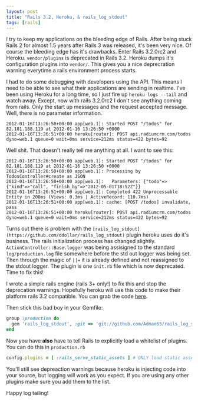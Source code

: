 ```yaml
---
layout: post
title: "Rails 3.2, Heroku, & rails_log_stdout"
tags: [rails]
---
```


I try to keep my applications on the bleeding edge of Rails. After being
stuck Rails 2 for almost 1.5 years after Rails 3 was released, it's been
very nice. Of course the bleeding edge has it's drawbacks. Enter Rails
3.2.0rc2 and Heroku. `vendor/plugins` is deprecated in Rails 3.2. Heroku
dumps it's configuration plugins into `vendor/`. This gives you a nice
deprecration warning everytime a rails environment process starts.

I had to do some debugging with developers using the API. This means I
need to be able to see what their applications are sending in realtime.
I've been using Heroku for a long time, so I just fire up `heroku logs
--tail` and watch away. Except, now with rails 3.2.0rc2 I don't see
anything coming from rails. Only the start up messages and the request
accepted message. Well, there is no parameter information. 

```
2012-01-16T13:26:50+00:00 app[web.1]: Started POST "/todos" for 82.181.188.119 at 2012-01-16 13:26:50 +0000
2012-01-16T13:26:51+00:00 heroku[router]: POST api.radiumcrm.com/todos dyno=web.1 queue=0 wait=0ms service=212ms status=422 bytes=92
```

Well shit. That doesn't really tell me anything at all. I want to see
this: 

```
2012-01-16T13:26:50+00:00 app[web.1]: Started POST "/todos" for 82.181.188.119 at 2012-01-16 13:26:50 +0000
2012-01-16T13:26:50+00:00 app[web.1]: Processing by TodosController#create as JSON
2012-01-16T13:26:50+00:00 app[web.1]:   Parameters: {"todo"=>{"kind"=>"call", "finish_by"=>"2012-05-01T18:52Z"}}
2012-01-16T13:26:51+00:00 app[web.1]: Completed 422 Unprocessable Entity in 208ms (Views: 0.3ms | ActiveRecord: 110.7ms)
2012-01-16T13:26:51+00:00 app[web.1]: cache: [POST /todos] invalidate, pass
2012-01-16T13:26:51+00:00 heroku[router]: POST api.radiumcrm.com/todos dyno=web.1 queue=0 wait=0ms service=212ms status=422 bytes=92
```

Turns out there is problem with the `[rails_log_stdout](https://github.com/ddollar/rails_log_stdout)`
plugin heroku uses do it's business. The rails initialization process
has changed slightly. `ActionController::Base.logger` was being
assisigned to the standard `log/production.log` file somewhere before
the std out logger was being set. Then through the magic of `||=` it is
already defined and not reassigned to the stdout logger. The plugin is
one `init.rb` file which is now deprecated. Time to fix this!

I wrote a simple rails engine (rails 3+ only!) to fix this and stop the
deprecation warnings. Hopefully heroku will use this code to make their
platform rails 3.2 compatible. You can grab the code [here](https://github.com/adman65/rails_log_stdout).

Then stick this bad boy in your Gemfile:

```ruby
group :production do
  gem 'rails_log_stdout', :git => 'git://github.com/Adman65/rails_log_stdout.git'
end
```

Now you have **also** have to tell Rails to explicitly load a whitelist
of plugins. You can do this in `production.rb`

```ruby
config.plugins = [ :rails_serve_static_assets ] # ONLY load static assets plugin
```

You'll still see depreaction warnings because heroku is
injecting code into your source, but logging will work as you expect. If
you are using any other plugins make sure you add them to the list.

Happy log tailing!
